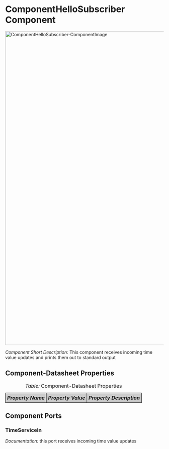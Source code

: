 <!--- This file is generated from the ComponentHelloSubscriber.componentDocumentation model --->
<!--- do not modify this file manually as it will by automatically overwritten by the code generator, modify the model instead and re-generate this file --->

# ComponentHelloSubscriber Component

<img src="model/ComponentHelloSubscriberComponentDefinition.jpg" alt="ComponentHelloSubscriber-ComponentImage" width="1000">

*Component Short Description:* This component receives incoming time value updates and prints them out to standard output


## Component-Datasheet Properties

<table style="border-collapse:collapse;">
<caption><i>Table:</i> Component-Datasheet Properties</caption>
<tr style="background-color:#ccc;">
<th style="border:1px solid black; padding: 5px;"><i>Property Name</i></th>
<th style="border:1px solid black; padding: 5px;"><i>Property Value</i></th>
<th style="border:1px solid black; padding: 5px;"><i>Property Description</i></th>
</tr>
</table>

## Component Ports

### TimeServiceIn

*Documentation:*
 this port receives incoming time value updates




